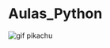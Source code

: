 # Aulas_Python

![gif pikachu](https://github.com/user-attachments/assets/1d038fca-4201-4a1d-a198-24133d17aa04)


